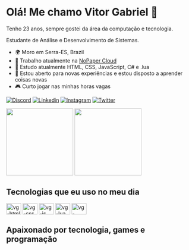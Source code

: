 Olá! Me chamo Vitor Gabriel 🤙
==========================

Tenho 23 anos, sempre gostei da área da computação e tecnologia.

Estudante de Análise e Desenvolvimento de Sistemas.

* 🌍  Moro em Serra-ES, Brazil
* 🚀  Trabalho atualmente na [NoPaper Cloud](https://nopapercloud.com.br)
* 🧠  Estudo atualmente HTML, CSS, JavaScript, C# e .lua
* 🤝  Estou aberto para novas experiências e estou disposto a aprender coisas novas
* 🎮  Curto jogar nas minhas horas vagas


[![Discord](https://img.shields.io/badge/Discord-7289DA?style=for-the-badge&logo=discord&logoColor=white)](https://discord.gg/ZeNp2DB3Sx)
[![Linkedin]( 	https://img.shields.io/badge/LinkedIn-0077B5?style=for-the-badge&logo=linkedin&logoColor=white)](https://www.linkedin.com/in/vitor-gabriel-859617214/)
[![Instagram](https://img.shields.io/badge/Instagram-E4405F?style=for-the-badge&logo=instagram&logoColor=white)](https://www.instagram.com/sartervitor)
[![Twitter](https://img.shields.io/badge/Twitter-1DA1F2?style=for-the-badge&logo=twitter&logoColor=white)](https://twitter.com/sartervitor)

<div>
  <img height="180em" src="https://github-readme-stats.vercel.app/api?username=sartervitor&show_icons=true&theme=tokyonight"/>
  <img height="180em" src="https://github-readme-stats.vercel.app/api/top-langs/?username=sartervitor&layout=compact&theme=tokyonight"/>
</div>


## Tecnologias que eu uso no meu dia

<div>
<img align="center" alt="vg-html" height="30" width="40" src="https://cdn.jsdelivr.net/gh/devicons/devicon/icons/html5/html5-original.svg"/>
<img align="center" alt="vg-css" height="30" width="40" src="https://cdn.jsdelivr.net/gh/devicons/devicon/icons/css3/css3-original.svg"/>
<img align="center" alt="vg-js" height="30" width="40" src="https://cdn.jsdelivr.net/gh/devicons/devicon/icons/javascript/javascript-original.svg"/>
<img align="center" alt="vg-lua" height="30" width="40" src="https://cdn.jsdelivr.net/gh/devicons/devicon/icons/lua/lua-original.svg"/>
<img align="center" alt="vg-csharp" height="30" width="40" src="https://cdn.jsdelivr.net/gh/devicons/devicon/icons/csharp/csharp-original.svg"/>

</div>

## Apaixonado por tecnologia, games e programação
